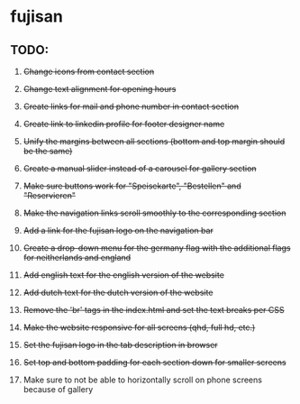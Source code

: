 # fujisan

## TODO:

1. ~~Change icons from contact section~~

2. ~~Change text alignment for opening hours~~

3. ~~Create links for mail and phone number in contact section~~

4. ~~Create link to linkedin profile for footer designer name~~

5. ~~Unify the margins between all sections (bottom and top margin should be the same)~~

6. ~~Create a manual slider instead of a carousel for gallery section~~

7. ~~Make sure buttons work for "Speisekarte", "Bestellen" and "Reservieren"~~

8. ~~Make the navigation links scroll smoothly to the corresponding section~~

9. ~~Add a link for the fujisan logo on the navigation bar~~

10. ~~Create a drop-down menu for the germany flag with the additional flags for neitherlands and england~~

11. ~~Add english text for the english version of the website~~

12. ~~Add dutch text for the dutch version of the website~~

13. ~~Remove the 'br' tags in the index.html and set the text breaks per CSS~~

14. ~~Make the website responsive for all screens (qhd, full hd, etc.)~~

15. ~~Set the fujisan logo in the tab description in browser~~

16. ~~Set top and bottom padding for each section down for smaller screens~~

17. Make sure to not be able to horizontally scroll on phone screens because of gallery

